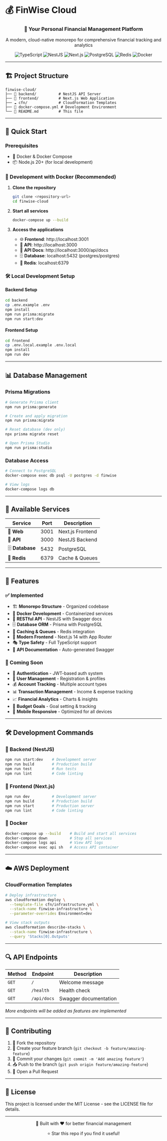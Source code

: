 # 💰 FinWise Cloud

<div align="center">
  <h3>🏦 Your Personal Financial Management Platform</h3>
  <p>A modern, cloud-native monorepo for comprehensive financial tracking and analytics</p>
  
  ![TypeScript](https://img.shields.io/badge/TypeScript-007ACC?style=flat&logo=typescript&logoColor=white)
  ![NestJS](https://img.shields.io/badge/NestJS-E0234E?style=flat&logo=nestjs&logoColor=white)
  ![Next.js](https://img.shields.io/badge/Next.js-000000?style=flat&logo=nextdotjs&logoColor=white)
  ![PostgreSQL](https://img.shields.io/badge/PostgreSQL-316192?style=flat&logo=postgresql&logoColor=white)
  ![Redis](https://img.shields.io/badge/Redis-DC382D?style=flat&logo=redis&logoColor=white)
  ![Docker](https://img.shields.io/badge/Docker-2496ED?style=flat&logo=docker&logoColor=white)
</div>

---

## 🏗️ Project Structure

```
finwise-cloud/
├── 🔧 backend/          # NestJS API Server
├── 🎨 frontend/         # Next.js Web Application
├── ☁️ cfn/              # CloudFormation Templates
├── 🐳 docker-compose.yml # Development Environment
└── 📖 README.md         # This file
```

---

## 🚀 Quick Start

### Prerequisites
- 🐳 Docker & Docker Compose
- 📦 Node.js 20+ (for local development)

### 🐳 Development with Docker (Recommended)

1. **Clone the repository**
   ```bash
   git clone <repository-url>
   cd finwise-cloud
   ```

2. **Start all services**
   ```bash
   docker-compose up --build
   ```

3. **Access the applications**
   - 🌐 **Frontend**: http://localhost:3001
   - 🔌 **API**: http://localhost:3000
   - 📖 **API Docs**: http://localhost:3000/api/docs
   - 🗄️ **Database**: localhost:5432 (postgres/postgres)
   - 🔴 **Redis**: localhost:6379

### 🛠️ Local Development Setup

#### Backend Setup
```bash
cd backend
cp .env.example .env
npm install
npm run prisma:migrate
npm run start:dev
```

#### Frontend Setup
```bash
cd frontend  
cp .env.local.example .env.local
npm install
npm run dev
```

---

## 📊 Database Management

### Prisma Migrations
```bash
# Generate Prisma client
npm run prisma:generate

# Create and apply migration
npm run prisma:migrate

# Reset database (dev only)
npx prisma migrate reset

# Open Prisma Studio
npm run prisma:studio
```

### Database Access
```bash
# Connect to PostgreSQL
docker-compose exec db psql -U postgres -d finwise

# View logs
docker-compose logs db
```

---

## 🔧 Available Services

| Service | Port | Description |
|---------|------|-------------|
| 🎨 **Web** | 3001 | Next.js Frontend |
| 🔌 **API** | 3000 | NestJS Backend |
| 🗄️ **Database** | 5432 | PostgreSQL |
| 🔴 **Redis** | 6379 | Cache & Queues |

---

## 🎯 Features

### ✅ Implemented
- 🏗️ **Monorepo Structure** - Organized codebase
- 🐳 **Docker Development** - Containerized services  
- 🔌 **RESTful API** - NestJS with Swagger docs
- 🗄️ **Database ORM** - Prisma with PostgreSQL
- 🔴 **Caching & Queues** - Redis integration
- 🎨 **Modern Frontend** - Next.js 14 with App Router
- 🎭 **Type Safety** - Full TypeScript support
- 📖 **API Documentation** - Auto-generated Swagger

### 🚧 Coming Soon
- 🔐 **Authentication** - JWT-based auth system
- 👤 **User Management** - Registration & profiles
- 💰 **Account Tracking** - Multiple account types
- 📊 **Transaction Management** - Income & expense tracking
- 📈 **Financial Analytics** - Charts & insights
- 🎯 **Budget Goals** - Goal setting & tracking
- 📱 **Mobile Responsive** - Optimized for all devices

---

## 🛠️ Development Commands

### 🔧 Backend (NestJS)
```bash
npm run start:dev    # Development server
npm run build        # Production build
npm run test         # Run tests
npm run lint         # Code linting
```

### 🎨 Frontend (Next.js)
```bash
npm run dev          # Development server
npm run build        # Production build
npm run start        # Production server
npm run lint         # Code linting
```

### 🐳 Docker
```bash
docker-compose up --build    # Build and start all services
docker-compose down          # Stop all services
docker-compose logs api      # View API logs
docker-compose exec api sh   # Access API container
```

---

## ☁️ AWS Deployment

### CloudFormation Templates
```bash
# Deploy infrastructure
aws cloudformation deploy \
  --template-file cfn/infrastructure.yml \
  --stack-name finwise-infrastructure \
  --parameter-overrides Environment=dev

# View stack outputs
aws cloudformation describe-stacks \
  --stack-name finwise-infrastructure \
  --query 'Stacks[0].Outputs'
```

---

## 🔍 API Endpoints

| Method | Endpoint | Description |
|--------|----------|-------------|
| `GET` | `/` | Welcome message |
| `GET` | `/health` | Health check |
| `GET` | `/api/docs` | Swagger documentation |

*More endpoints will be added as features are implemented*

---

## 🤝 Contributing

1. 🍴 Fork the repository
2. 🌿 Create your feature branch (`git checkout -b feature/amazing-feature`)
3. 💾 Commit your changes (`git commit -m 'Add amazing feature'`)
4. 📤 Push to the branch (`git push origin feature/amazing-feature`)
5. 🔄 Open a Pull Request

---

## 📄 License

This project is licensed under the MIT License - see the LICENSE file for details.

---

<div align="center">
  <p>🚀 Built with ❤️ for better financial management</p>
  <p>⭐ Star this repo if you find it useful!</p>
</div>
